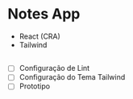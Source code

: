 # Notes App

- React (CRA)
- Tailwind
##

- [ ] Configuração de Lint
- [ ] Configuração do Tema Tailwind
- [ ] Prototipo
